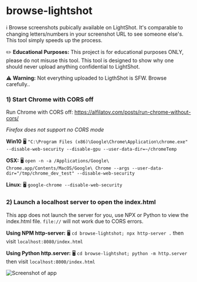 # browse-lightshot
ℹ️ Browse screenshots pubically available on LightShot. It's comparable to changing letters/numbers in your screenshot URL to see someone else's. This tool simply speeds up the process.

✏️ **Educational Purposes:** This project is for educational purposes ONLY, please do not misuse this tool. This tool is designed to show why one should never upload anything confidential to LightShot.

⚠️ **Warning:** Not everything uploaded to LigthShot is SFW. Browse carefully..

### 1️) Start Chrome with CORS off

Run Chrome with CORS off: https://alfilatov.com/posts/run-chrome-without-cors/

*Firefox does not support no CORS mode*

**Win10** 🖥️ `"C:\Program Files (x86)\Google\Chrome\Application\chrome.exe" --disable-web-security --disable-gpu --user-data-dir=~/chromeTemp`

**OSX:** 🖥️ `open -n -a /Applications/Google\ Chrome.app/Contents/MacOS/Google\ Chrome --args --user-data-dir="/tmp/chrome_dev_test" --disable-web-security`

**Linux:** 🖥️ `google-chrome --disable-web-security`

### 2) Launch a localhost server to open the index.html

This app does not launch the server for you, use NPX or Python to view the index.html file. `file://` will not work due to CORS errors.

**Using NPM http-server:** 🖥️ `cd browse-lightshot; npx http-server .` then visit `localhost:8080/index.html`

**Using Python http.server:** 🖥️ `cd browse-lightshot; python -m http.server` then visit `localhost:8000/index.html`

<img alt="Screenshot of app" src="https://github.com/Christopher-Hayes/browse-lightshot/raw/master/browse_lightshot.gif">
